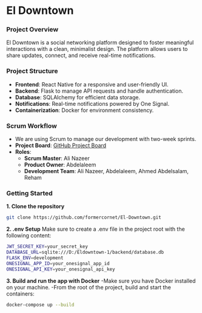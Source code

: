 # El Downtown

### Project Overview
El Downtown is a social networking platform designed to foster meaningful interactions with a clean, minimalist design. The platform allows users to share updates, connect, and receive real-time notifications.

### Project Structure
- **Frontend**: React Native for a responsive and user-friendly UI.
- **Backend**: Flask to manage API requests and handle authentication.
- **Database**: SQLAlchemy for efficient data storage.
- **Notifications**: Real-time notifications powered by One Signal.
- **Containerization**: Docker for environment consistency.

### Scrum Workflow
- We are using Scrum to manage our development with two-week sprints.
- **Project Board**: [GitHub Project Board](https://github.com/users/formercornet/projects/1)
- **Roles**:
  - **Scrum Master**: Ali Nazeer
  - **Product Owner**: Abdelaleem
  - **Development Team**: Ali Nazeer, Abdelaleem, Ahmed Abdelsalam, Reham

### Getting Started

**1. Clone the repository**
```bash
git clone https://github.com/formercornet/El-Downtown.git
```
**2. .env Setup**
Make sure to create a .env file in the project root with the following content:
```bash
JWT_SECRET_KEY=your_secret_key
DATABASE_URL=sqlite:///D:/Eldowntown-1/backend/database.db
FLASK_ENV=development
ONESIGNAL_APP_ID=your_onesignal_app_id
ONESIGNAL_API_KEY=your_onesignal_api_key
```

**3. Build and run the app with Docker**
-Make sure you have Docker installed on your machine.
-From the root of the project, build and start the containers:
```bash
docker-compose up --build
```

